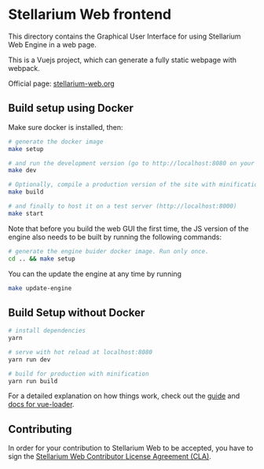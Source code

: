 # Stellarium Web frontend

This directory contains the Graphical User Interface for using
Stellarium Web Engine in a web page.

This is a Vuejs project, which can generate a fully static webpage with webpack.

Official page: [stellarium-web.org](https://stellarium-web.org)

## Build setup using Docker
Make sure docker is installed, then:

``` bash
# generate the docker image
make setup

# and run the development version (go to http://localhost:8080 on your machine)
make dev

# Optionally, compile a production version of the site with minification
make build

# and finally to host it on a test server (http://localhost:8000)
make start
```

Note that before you build the web GUI the first time, the JS version of
the engine also needs to be built by running the following commands:

``` bash
# generate the engine buider docker image. Run only once.
cd .. && make setup
```

You can the update the engine at any time by running
``` bash
make update-engine
```

## Build Setup without Docker

``` bash
# install dependencies
yarn

# serve with hot reload at localhost:8080
yarn run dev

# build for production with minification
yarn run build
```

For a detailed explanation on how things work, check out the [guide](http://vuejs-templates.github.io/webpack/) and [docs for vue-loader](http://vuejs.github.io/vue-loader).

## Contributing

In order for your contribution to Stellarium Web to be accepted, you have to sign the
[Stellarium Web Contributor License Agreement (CLA)](doc/cla/sign-cla.md).
